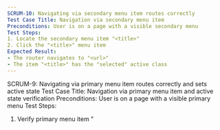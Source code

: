 ```yaml
---
SCRUM-10: Navigating via secondary menu item routes correctly
Test Case Title: Navigation via secondary menu item
Preconditions: User is on a page with a visible secondary menu
Test Steps:
1. Locate the secondary menu item "<title>"
2. Click the "<title>" menu item
Expected Result:
- The router navigates to "<url>"
- The item "<title>" has the "selected" active class
---
```

SCRUM-9: Navigating via primary menu item routes correctly and sets active state
Test Case Title: Navigation via primary menu item and active state verification
Preconditions: User is on a page with a visible primary menu
Test Steps:
1. Verify primary menu item "<title>" with icon "<icon>" is visible
2. Click the "<title>" menu item
Expected Result:
- The router navigates to "<url>"
- The menu item "<title>" has the "selected" active class
- All other menu items do not have the "selected" class
- On mobile, the menu closes after navigation and focus moves to the main page heading
---
SCRUM-8: Switching between breakpoints recalculates the layout
Test Case Title: Layout recalculation on breakpoint change
Preconditions: App is open on a large screen
Test Steps:
1. Shrink viewport below the lg breakpoint
Expected Result:
- Menu switches to overlay mode without layout breakage
2. Expand viewport back to ≥ lg
Expected Result:
- Menu returns to persistent mode
---
SCRUM-7: Menu behaves as overlay on small screens
Test Case Title: Overlay menu behavior on small screens
Preconditions: Viewport width is less than lg breakpoint
Test Steps:
1. Load the app
Expected Result:
- Menu is hidden by default
2. Open the menu
Expected Result:
- Menu displays as an overlay
3. Close the menu
Expected Result:
- Focus returns to previously focused element
---
SCRUM-6: Split-pane shows persistent menu on large screens
Test Case Title: Persistent split-pane menu on large screens
Preconditions: Viewport width is ≥ lg breakpoint
Test Steps:
1. Load the app
Expected Result:
- Menu is visible as a persistent left pane
- Main content renders in the "main-content" outlet without overlaying the menu
---